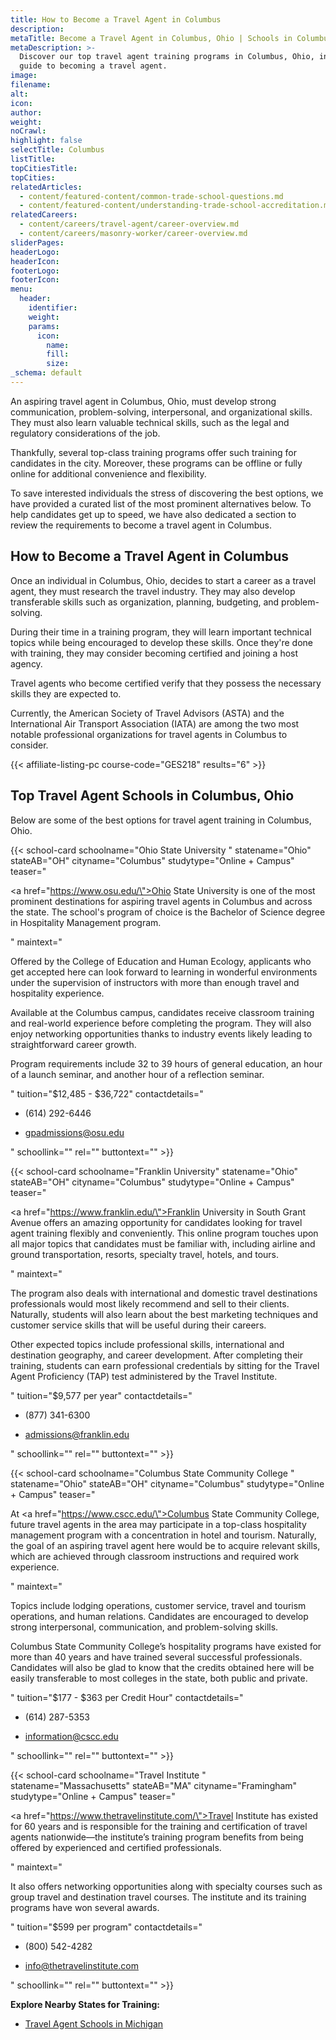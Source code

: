 ```yaml
---
title: How to Become a Travel Agent in Columbus
description:
metaTitle: Become a Travel Agent in Columbus, Ohio | Schools in Columbus
metaDescription: >-
  Discover our top travel agent training programs in Columbus, Ohio, in our
  guide to becoming a travel agent. 
image:
filename:
alt:
icon:
author:
weight:
noCrawl:
highlight: false
selectTitle: Columbus
listTitle:
topCitiesTitle:
topCities:
relatedArticles:
  - content/featured-content/common-trade-school-questions.md
  - content/featured-content/understanding-trade-school-accreditation.md
relatedCareers:
  - content/careers/travel-agent/career-overview.md
  - content/careers/masonry-worker/career-overview.md
sliderPages:
headerLogo:
headerIcon:
footerLogo:
footerIcon:
menu:
  header:
    identifier:
    weight:
    params:
      icon:
        name:
        fill:
        size:
_schema: default
---
```

An aspiring travel agent in Columbus, Ohio, must develop strong communication, problem-solving, interpersonal, and organizational skills. They must also learn valuable technical skills, such as the legal and regulatory considerations of the job.

Thankfully, several top-class training programs offer such training for candidates in the city. Moreover, these programs can be offline or fully online for additional convenience and flexibility.

To save interested individuals the stress of discovering the best options, we have provided a curated list of the most prominent alternatives below. To help candidates get up to speed, we have also dedicated a section to review the requirements to become a travel agent in Columbus.

## **How to Become a Travel Agent in Columbus**

Once an individual in Columbus, Ohio, decides to start a career as a travel agent, they must research the travel industry. They may also develop transferable skills such as organization, planning, budgeting, and problem-solving.

During their time in a training program, they will learn important technical topics while being encouraged to develop these skills. Once they're done with training, they may consider becoming certified and joining a host agency.

Travel agents who become certified verify that they possess the necessary skills they are expected to.

Currently, the American Society of Travel Advisors (ASTA) and the International Air Transport Association (IATA) are among the two most notable professional organizations for travel agents in Columbus to consider.

{{< affiliate-listing-pc course-code="GES218" results="6" >}}

## **Top Travel Agent Schools in Columbus, Ohio**

Below are some of the best options for travel agent training in Columbus, Ohio.

{{< school-card schoolname="Ohio State University " statename="Ohio" stateAB="OH" cityname="Columbus" studytype="Online + Campus" teaser="<p><a href=\"https://www.osu.edu/\">Ohio State University</a> is one of the most prominent destinations for aspiring travel agents in Columbus and across the state. The school's program of choice is the Bachelor of Science degree in Hospitality Management program.</p>" maintext="<p>Offered by the College of Education and Human Ecology, applicants who get accepted here can look forward to learning in wonderful environments under the supervision of instructors with more than enough travel and hospitality experience.</p><p>Available at the Columbus campus, candidates receive classroom training and real-world experience before completing the program. They will also enjoy networking opportunities thanks to industry events likely leading to straightforward career growth.</p><p>Program requirements include 32 to 39 hours of general education, an hour of a launch seminar, and another hour of a reflection seminar.</p>" tuition="$12,485 - $36,722" contactdetails="<ul><li><p>(614) 292-6446</p></li><li><p>gpadmissions@osu.edu</p></li></ul>" schoollink="" rel="" buttontext="" >}}

{{< school-card schoolname="Franklin University" statename="Ohio" stateAB="OH" cityname="Columbus" studytype="Online + Campus" teaser="<p><a href=\"https://www.franklin.edu/\">Franklin University</a> in South Grant Avenue offers an amazing opportunity for candidates looking for travel agent training flexibly and conveniently. This online program touches upon all major topics that candidates must be familiar with, including airline and ground transportation, resorts, specialty travel, hotels, and tours.</p>" maintext="<p>The program also deals with international and domestic travel destinations professionals would most likely recommend and sell to their clients. Naturally, students will also learn about the best marketing techniques and customer service skills that will be useful during their careers.</p><p>Other expected topics include professional skills, international and destination geography, and career development. After completing their training, students can earn professional credentials by sitting for the Travel Agent Proficiency (TAP) test administered by the Travel Institute.</p>" tuition="$9,577 per year" contactdetails="<ul><li><p>(877) 341-6300</p></li><li><p>admissions@franklin.edu</p></li></ul>" schoollink="" rel="" buttontext="" >}}

{{< school-card schoolname="Columbus State Community College " statename="Ohio" stateAB="OH" cityname="Columbus" studytype="Online + Campus" teaser="<p>At <a href=\"https://www.cscc.edu/\">Columbus State Community College</a>, future travel agents in the area may participate in a top-class hospitality management program with a concentration in hotel and tourism. Naturally, the goal of an aspiring travel agent here would be to acquire relevant skills, which are achieved through classroom instructions and required work experience.</p>" maintext="<p>Topics include lodging operations, customer service, travel and tourism operations, and human relations. Candidates are encouraged to develop strong interpersonal, communication, and problem-solving skills.</p><p>Columbus State Community College’s hospitality programs have existed for more than 40 years and have trained several successful professionals. Candidates will also be glad to know that the credits obtained here will be easily transferable to most colleges in the state, both public and private.</p>" tuition="$177 - $363 per Credit Hour" contactdetails="<ul><li><p>(614) 287-5353</p></li><li><p>information@cscc.edu</p></li></ul>" schoollink="" rel="" buttontext="" >}}

{{< school-card schoolname="Travel Institute " statename="Massachusetts" stateAB="MA" cityname="Framingham" studytype="Online + Campus" teaser="<p><a href=\"https://www.thetravelinstitute.com/\">Travel Institute</a> has existed for 60 years and is responsible for the training and certification of travel agents nationwide—the institute’s training program benefits from being offered by experienced and certified professionals.</p>" maintext="<p>It also offers networking opportunities along with specialty courses such as group travel and destination travel courses. The institute and its training programs have won several awards.</p>" tuition="$599 per program" contactdetails="<ul><li><p>(800) 542-4282</p></li><li><p>info@thetravelinstitute.com</p></li></ul>" schoollink="" rel="" buttontext="" >}}

**Explore Nearby States for Training:**

* [Travel Agent Schools in Michigan](https://toptradeschools.com/near-you/travel-agent/michigan/)